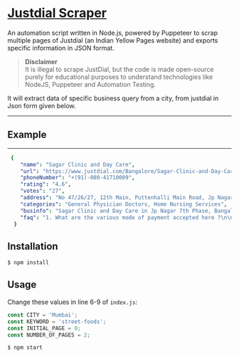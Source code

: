 # [Justdial Scraper](https://nileshkant.github.io/justdial-website-scrapper/)

An automation script written in Node.js, powered by Puppeteer to scrap multiple pages of Justdial (an Indian Yellow Pages website) and exports specific information in JSON format.

> **Disclaimer**  
> It is illegal to scrape JustDial, but the code is made open-source purely for educational purposes to understand technologies like NodeJS, Puppeteer and Automation Testing.

It will extract data of specific business query from a city, from justdial in Json form given below.

---

## Example

---

```yaml
 {
    "name": "Sagar Clinic and Day Care",
    "url": "https://www.justdial.com/Bangalore/Sagar-Clinic-and-Day-Care-Near-Petrol-Bunk-Jp-Nagar-7th-Phase/080PXX80-XX80-190215112653-J9Y1_BZDET?xid=QmFuZ2Fsb3JlIERvY3RvcnM=",
    "phoneNumber": "+(91)-080-41710009",
    "rating": "4.6",
    "votes": "27",
    "address": "No 47/26/27, 12th Main, Puttenhalli Main Road, Jp Nagar 7th Phase, Bangalore - 560078, Near Petrol Bunk",
    "categories": "General Physician Doctors, Home Nursing Services",
    "businfo": "Sagar Clinic and Day Care in Jp Nagar 7th Phase, Bangalore\n\nSagar Clinic and Day Care in Bangalore is one of the leading businesses in the Physiotherapists For Joint Pain."
    "faq": "1. What are the various mode of payment accepted here ?\n\nYou can make payment Via Cash, Master Card, Credit Card.\n\n2. Which is the nearest landmark ?\n\nYou can easily locate the establishment as it is in close proximity to Near Petrol Bunk"
  }
```

## Installation

```sh
$ npm install
```

## Usage

Change these values in line 6-9 of `index.js`:

```javascript
const CITY = 'Mumbai';
const KEYWORD = 'street-foods';
const INITIAL_PAGE = 0;
const NUMBER_OF_PAGES = 2;
```

```sh
$ npm start
```
